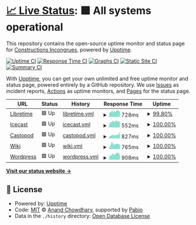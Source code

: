 # [📈 Live Status](https://superlarsen-status.interzone.network): <!--live status--> **🟩 All systems operational**

This repository contains the open-source uptime monitor and status page for [Constructions Incongrues](https://www.constructions-incongrues.net), powered by [Upptime](https://github.com/upptime/upptime).

[![Uptime CI](https://github.com/constructions-incongrues/superlarsen-status/workflows/Uptime%20CI/badge.svg)](https://github.com/constructions-incongrues/superlarsen-status/actions?query=workflow%3A%22Uptime+CI%22)
[![Response Time CI](https://github.com/constructions-incongrues/superlarsen-status/workflows/Response%20Time%20CI/badge.svg)](https://github.com/constructions-incongrues/superlarsen-status/actions?query=workflow%3A%22Response+Time+CI%22)
[![Graphs CI](https://github.com/constructions-incongrues/superlarsen-status/workflows/Graphs%20CI/badge.svg)](https://github.com/constructions-incongrues/superlarsen-status/actions?query=workflow%3A%22Graphs+CI%22)
[![Static Site CI](https://github.com/constructions-incongrues/superlarsen-status/workflows/Static%20Site%20CI/badge.svg)](https://github.com/constructions-incongrues/superlarsen-status/actions?query=workflow%3A%22Static+Site+CI%22)
[![Summary CI](https://github.com/constructions-incongrues/superlarsen-status/workflows/Summary%20CI/badge.svg)](https://github.com/constructions-incongrues/superlarsen-status/actions?query=workflow%3A%22Summary+CI%22)

With [Upptime](https://upptime.js.org), you can get your own unlimited and free uptime monitor and status page, powered entirely by a GitHub repository. We use [Issues](https://github.com/constructions-incongrues/superlarsen-status/issues) as incident reports, [Actions](https://github.com/constructions-incongrues/superlarsen-status/actions) as uptime monitors, and [Pages](https://superlarsen-status.interzone.network) for the status page.

<!--start: status pages-->
<!-- This summary is generated by Upptime (https://github.com/upptime/upptime) -->
<!-- Do not edit this manually, your changes will be overwritten -->
<!-- prettier-ignore -->
| URL | Status | History | Response Time | Uptime |
| --- | ------ | ------- | ------------- | ------ |
| <img alt="" src="https://icons.duckduckgo.com/ip3/libretime.superlarsen.fr.ico" height="13"> [Libretime](https://libretime.superlarsen.fr) | 🟩 Up | [libretime.yml](https://github.com/constructions-incongrues/superlarsen-status/commits/HEAD/history/libretime.yml) | <details><summary><img alt="Response time graph" src="./graphs/libretime/response-time-week.png" height="20"> 728ms</summary><br><a href="https://status.superlarsen.fr/history/libretime"><img alt="Response time 778" src="https://img.shields.io/endpoint?url=https%3A%2F%2Fraw.githubusercontent.com%2Fconstructions-incongrues%2Fsuperlarsen-status%2FHEAD%2Fapi%2Flibretime%2Fresponse-time.json"></a><br><a href="https://status.superlarsen.fr/history/libretime"><img alt="24-hour response time 659" src="https://img.shields.io/endpoint?url=https%3A%2F%2Fraw.githubusercontent.com%2Fconstructions-incongrues%2Fsuperlarsen-status%2FHEAD%2Fapi%2Flibretime%2Fresponse-time-day.json"></a><br><a href="https://status.superlarsen.fr/history/libretime"><img alt="7-day response time 728" src="https://img.shields.io/endpoint?url=https%3A%2F%2Fraw.githubusercontent.com%2Fconstructions-incongrues%2Fsuperlarsen-status%2FHEAD%2Fapi%2Flibretime%2Fresponse-time-week.json"></a><br><a href="https://status.superlarsen.fr/history/libretime"><img alt="30-day response time 735" src="https://img.shields.io/endpoint?url=https%3A%2F%2Fraw.githubusercontent.com%2Fconstructions-incongrues%2Fsuperlarsen-status%2FHEAD%2Fapi%2Flibretime%2Fresponse-time-month.json"></a><br><a href="https://status.superlarsen.fr/history/libretime"><img alt="1-year response time 778" src="https://img.shields.io/endpoint?url=https%3A%2F%2Fraw.githubusercontent.com%2Fconstructions-incongrues%2Fsuperlarsen-status%2FHEAD%2Fapi%2Flibretime%2Fresponse-time-year.json"></a></details> | <details><summary><a href="https://status.superlarsen.fr/history/libretime">99.80%</a></summary><a href="https://status.superlarsen.fr/history/libretime"><img alt="All-time uptime 99.88%" src="https://img.shields.io/endpoint?url=https%3A%2F%2Fraw.githubusercontent.com%2Fconstructions-incongrues%2Fsuperlarsen-status%2FHEAD%2Fapi%2Flibretime%2Fuptime.json"></a><br><a href="https://status.superlarsen.fr/history/libretime"><img alt="24-hour uptime 100.00%" src="https://img.shields.io/endpoint?url=https%3A%2F%2Fraw.githubusercontent.com%2Fconstructions-incongrues%2Fsuperlarsen-status%2FHEAD%2Fapi%2Flibretime%2Fuptime-day.json"></a><br><a href="https://status.superlarsen.fr/history/libretime"><img alt="7-day uptime 99.80%" src="https://img.shields.io/endpoint?url=https%3A%2F%2Fraw.githubusercontent.com%2Fconstructions-incongrues%2Fsuperlarsen-status%2FHEAD%2Fapi%2Flibretime%2Fuptime-week.json"></a><br><a href="https://status.superlarsen.fr/history/libretime"><img alt="30-day uptime 99.95%" src="https://img.shields.io/endpoint?url=https%3A%2F%2Fraw.githubusercontent.com%2Fconstructions-incongrues%2Fsuperlarsen-status%2FHEAD%2Fapi%2Flibretime%2Fuptime-month.json"></a><br><a href="https://status.superlarsen.fr/history/libretime"><img alt="1-year uptime 99.88%" src="https://img.shields.io/endpoint?url=https%3A%2F%2Fraw.githubusercontent.com%2Fconstructions-incongrues%2Fsuperlarsen-status%2FHEAD%2Fapi%2Flibretime%2Fuptime-year.json"></a></details>
| <img alt="" src="https://icons.duckduckgo.com/ip3/icecast.superlarsen.fr.ico" height="13"> [Icecast](https://icecast.superlarsen.fr) | 🟩 Up | [icecast.yml](https://github.com/constructions-incongrues/superlarsen-status/commits/HEAD/history/icecast.yml) | <details><summary><img alt="Response time graph" src="./graphs/icecast/response-time-week.png" height="20"> 552ms</summary><br><a href="https://status.superlarsen.fr/history/icecast"><img alt="Response time 581" src="https://img.shields.io/endpoint?url=https%3A%2F%2Fraw.githubusercontent.com%2Fconstructions-incongrues%2Fsuperlarsen-status%2FHEAD%2Fapi%2Ficecast%2Fresponse-time.json"></a><br><a href="https://status.superlarsen.fr/history/icecast"><img alt="24-hour response time 481" src="https://img.shields.io/endpoint?url=https%3A%2F%2Fraw.githubusercontent.com%2Fconstructions-incongrues%2Fsuperlarsen-status%2FHEAD%2Fapi%2Ficecast%2Fresponse-time-day.json"></a><br><a href="https://status.superlarsen.fr/history/icecast"><img alt="7-day response time 552" src="https://img.shields.io/endpoint?url=https%3A%2F%2Fraw.githubusercontent.com%2Fconstructions-incongrues%2Fsuperlarsen-status%2FHEAD%2Fapi%2Ficecast%2Fresponse-time-week.json"></a><br><a href="https://status.superlarsen.fr/history/icecast"><img alt="30-day response time 573" src="https://img.shields.io/endpoint?url=https%3A%2F%2Fraw.githubusercontent.com%2Fconstructions-incongrues%2Fsuperlarsen-status%2FHEAD%2Fapi%2Ficecast%2Fresponse-time-month.json"></a><br><a href="https://status.superlarsen.fr/history/icecast"><img alt="1-year response time 581" src="https://img.shields.io/endpoint?url=https%3A%2F%2Fraw.githubusercontent.com%2Fconstructions-incongrues%2Fsuperlarsen-status%2FHEAD%2Fapi%2Ficecast%2Fresponse-time-year.json"></a></details> | <details><summary><a href="https://status.superlarsen.fr/history/icecast">100.00%</a></summary><a href="https://status.superlarsen.fr/history/icecast"><img alt="All-time uptime 100.00%" src="https://img.shields.io/endpoint?url=https%3A%2F%2Fraw.githubusercontent.com%2Fconstructions-incongrues%2Fsuperlarsen-status%2FHEAD%2Fapi%2Ficecast%2Fuptime.json"></a><br><a href="https://status.superlarsen.fr/history/icecast"><img alt="24-hour uptime 100.00%" src="https://img.shields.io/endpoint?url=https%3A%2F%2Fraw.githubusercontent.com%2Fconstructions-incongrues%2Fsuperlarsen-status%2FHEAD%2Fapi%2Ficecast%2Fuptime-day.json"></a><br><a href="https://status.superlarsen.fr/history/icecast"><img alt="7-day uptime 100.00%" src="https://img.shields.io/endpoint?url=https%3A%2F%2Fraw.githubusercontent.com%2Fconstructions-incongrues%2Fsuperlarsen-status%2FHEAD%2Fapi%2Ficecast%2Fuptime-week.json"></a><br><a href="https://status.superlarsen.fr/history/icecast"><img alt="30-day uptime 100.00%" src="https://img.shields.io/endpoint?url=https%3A%2F%2Fraw.githubusercontent.com%2Fconstructions-incongrues%2Fsuperlarsen-status%2FHEAD%2Fapi%2Ficecast%2Fuptime-month.json"></a><br><a href="https://status.superlarsen.fr/history/icecast"><img alt="1-year uptime 100.00%" src="https://img.shields.io/endpoint?url=https%3A%2F%2Fraw.githubusercontent.com%2Fconstructions-incongrues%2Fsuperlarsen-status%2FHEAD%2Fapi%2Ficecast%2Fuptime-year.json"></a></details>
| <img alt="" src="https://icons.duckduckgo.com/ip3/castopod.superlarsen.fr.ico" height="13"> [Castopod](https://castopod.superlarsen.fr/) | 🟩 Up | [castopod.yml](https://github.com/constructions-incongrues/superlarsen-status/commits/HEAD/history/castopod.yml) | <details><summary><img alt="Response time graph" src="./graphs/castopod/response-time-week.png" height="20"> 827ms</summary><br><a href="https://status.superlarsen.fr/history/castopod"><img alt="Response time 703" src="https://img.shields.io/endpoint?url=https%3A%2F%2Fraw.githubusercontent.com%2Fconstructions-incongrues%2Fsuperlarsen-status%2FHEAD%2Fapi%2Fcastopod%2Fresponse-time.json"></a><br><a href="https://status.superlarsen.fr/history/castopod"><img alt="24-hour response time 802" src="https://img.shields.io/endpoint?url=https%3A%2F%2Fraw.githubusercontent.com%2Fconstructions-incongrues%2Fsuperlarsen-status%2FHEAD%2Fapi%2Fcastopod%2Fresponse-time-day.json"></a><br><a href="https://status.superlarsen.fr/history/castopod"><img alt="7-day response time 827" src="https://img.shields.io/endpoint?url=https%3A%2F%2Fraw.githubusercontent.com%2Fconstructions-incongrues%2Fsuperlarsen-status%2FHEAD%2Fapi%2Fcastopod%2Fresponse-time-week.json"></a><br><a href="https://status.superlarsen.fr/history/castopod"><img alt="30-day response time 679" src="https://img.shields.io/endpoint?url=https%3A%2F%2Fraw.githubusercontent.com%2Fconstructions-incongrues%2Fsuperlarsen-status%2FHEAD%2Fapi%2Fcastopod%2Fresponse-time-month.json"></a><br><a href="https://status.superlarsen.fr/history/castopod"><img alt="1-year response time 703" src="https://img.shields.io/endpoint?url=https%3A%2F%2Fraw.githubusercontent.com%2Fconstructions-incongrues%2Fsuperlarsen-status%2FHEAD%2Fapi%2Fcastopod%2Fresponse-time-year.json"></a></details> | <details><summary><a href="https://status.superlarsen.fr/history/castopod">100.00%</a></summary><a href="https://status.superlarsen.fr/history/castopod"><img alt="All-time uptime 100.00%" src="https://img.shields.io/endpoint?url=https%3A%2F%2Fraw.githubusercontent.com%2Fconstructions-incongrues%2Fsuperlarsen-status%2FHEAD%2Fapi%2Fcastopod%2Fuptime.json"></a><br><a href="https://status.superlarsen.fr/history/castopod"><img alt="24-hour uptime 100.00%" src="https://img.shields.io/endpoint?url=https%3A%2F%2Fraw.githubusercontent.com%2Fconstructions-incongrues%2Fsuperlarsen-status%2FHEAD%2Fapi%2Fcastopod%2Fuptime-day.json"></a><br><a href="https://status.superlarsen.fr/history/castopod"><img alt="7-day uptime 100.00%" src="https://img.shields.io/endpoint?url=https%3A%2F%2Fraw.githubusercontent.com%2Fconstructions-incongrues%2Fsuperlarsen-status%2FHEAD%2Fapi%2Fcastopod%2Fuptime-week.json"></a><br><a href="https://status.superlarsen.fr/history/castopod"><img alt="30-day uptime 100.00%" src="https://img.shields.io/endpoint?url=https%3A%2F%2Fraw.githubusercontent.com%2Fconstructions-incongrues%2Fsuperlarsen-status%2FHEAD%2Fapi%2Fcastopod%2Fuptime-month.json"></a><br><a href="https://status.superlarsen.fr/history/castopod"><img alt="1-year uptime 100.00%" src="https://img.shields.io/endpoint?url=https%3A%2F%2Fraw.githubusercontent.com%2Fconstructions-incongrues%2Fsuperlarsen-status%2FHEAD%2Fapi%2Fcastopod%2Fuptime-year.json"></a></details>
| <img alt="" src="https://icons.duckduckgo.com/ip3/wiki.superlarsen.fr.ico" height="13"> [Wiki](https://wiki.superlarsen.fr/) | 🟩 Up | [wiki.yml](https://github.com/constructions-incongrues/superlarsen-status/commits/HEAD/history/wiki.yml) | <details><summary><img alt="Response time graph" src="./graphs/wiki/response-time-week.png" height="20"> 765ms</summary><br><a href="https://status.superlarsen.fr/history/wiki"><img alt="Response time 765" src="https://img.shields.io/endpoint?url=https%3A%2F%2Fraw.githubusercontent.com%2Fconstructions-incongrues%2Fsuperlarsen-status%2FHEAD%2Fapi%2Fwiki%2Fresponse-time.json"></a><br><a href="https://status.superlarsen.fr/history/wiki"><img alt="24-hour response time 660" src="https://img.shields.io/endpoint?url=https%3A%2F%2Fraw.githubusercontent.com%2Fconstructions-incongrues%2Fsuperlarsen-status%2FHEAD%2Fapi%2Fwiki%2Fresponse-time-day.json"></a><br><a href="https://status.superlarsen.fr/history/wiki"><img alt="7-day response time 765" src="https://img.shields.io/endpoint?url=https%3A%2F%2Fraw.githubusercontent.com%2Fconstructions-incongrues%2Fsuperlarsen-status%2FHEAD%2Fapi%2Fwiki%2Fresponse-time-week.json"></a><br><a href="https://status.superlarsen.fr/history/wiki"><img alt="30-day response time 765" src="https://img.shields.io/endpoint?url=https%3A%2F%2Fraw.githubusercontent.com%2Fconstructions-incongrues%2Fsuperlarsen-status%2FHEAD%2Fapi%2Fwiki%2Fresponse-time-month.json"></a><br><a href="https://status.superlarsen.fr/history/wiki"><img alt="1-year response time 765" src="https://img.shields.io/endpoint?url=https%3A%2F%2Fraw.githubusercontent.com%2Fconstructions-incongrues%2Fsuperlarsen-status%2FHEAD%2Fapi%2Fwiki%2Fresponse-time-year.json"></a></details> | <details><summary><a href="https://status.superlarsen.fr/history/wiki">100.00%</a></summary><a href="https://status.superlarsen.fr/history/wiki"><img alt="All-time uptime 100.00%" src="https://img.shields.io/endpoint?url=https%3A%2F%2Fraw.githubusercontent.com%2Fconstructions-incongrues%2Fsuperlarsen-status%2FHEAD%2Fapi%2Fwiki%2Fuptime.json"></a><br><a href="https://status.superlarsen.fr/history/wiki"><img alt="24-hour uptime 100.00%" src="https://img.shields.io/endpoint?url=https%3A%2F%2Fraw.githubusercontent.com%2Fconstructions-incongrues%2Fsuperlarsen-status%2FHEAD%2Fapi%2Fwiki%2Fuptime-day.json"></a><br><a href="https://status.superlarsen.fr/history/wiki"><img alt="7-day uptime 100.00%" src="https://img.shields.io/endpoint?url=https%3A%2F%2Fraw.githubusercontent.com%2Fconstructions-incongrues%2Fsuperlarsen-status%2FHEAD%2Fapi%2Fwiki%2Fuptime-week.json"></a><br><a href="https://status.superlarsen.fr/history/wiki"><img alt="30-day uptime 100.00%" src="https://img.shields.io/endpoint?url=https%3A%2F%2Fraw.githubusercontent.com%2Fconstructions-incongrues%2Fsuperlarsen-status%2FHEAD%2Fapi%2Fwiki%2Fuptime-month.json"></a><br><a href="https://status.superlarsen.fr/history/wiki"><img alt="1-year uptime 100.00%" src="https://img.shields.io/endpoint?url=https%3A%2F%2Fraw.githubusercontent.com%2Fconstructions-incongrues%2Fsuperlarsen-status%2FHEAD%2Fapi%2Fwiki%2Fuptime-year.json"></a></details>
| <img alt="" src="https://icons.duckduckgo.com/ip3/www.superlarsen.fr.ico" height="13"> [Wordpress](https://www.superlarsen.fr/) | 🟩 Up | [wordpress.yml](https://github.com/constructions-incongrues/superlarsen-status/commits/HEAD/history/wordpress.yml) | <details><summary><img alt="Response time graph" src="./graphs/wordpress/response-time-week.png" height="20"> 908ms</summary><br><a href="https://status.superlarsen.fr/history/wordpress"><img alt="Response time 951" src="https://img.shields.io/endpoint?url=https%3A%2F%2Fraw.githubusercontent.com%2Fconstructions-incongrues%2Fsuperlarsen-status%2FHEAD%2Fapi%2Fwordpress%2Fresponse-time.json"></a><br><a href="https://status.superlarsen.fr/history/wordpress"><img alt="24-hour response time 801" src="https://img.shields.io/endpoint?url=https%3A%2F%2Fraw.githubusercontent.com%2Fconstructions-incongrues%2Fsuperlarsen-status%2FHEAD%2Fapi%2Fwordpress%2Fresponse-time-day.json"></a><br><a href="https://status.superlarsen.fr/history/wordpress"><img alt="7-day response time 908" src="https://img.shields.io/endpoint?url=https%3A%2F%2Fraw.githubusercontent.com%2Fconstructions-incongrues%2Fsuperlarsen-status%2FHEAD%2Fapi%2Fwordpress%2Fresponse-time-week.json"></a><br><a href="https://status.superlarsen.fr/history/wordpress"><img alt="30-day response time 905" src="https://img.shields.io/endpoint?url=https%3A%2F%2Fraw.githubusercontent.com%2Fconstructions-incongrues%2Fsuperlarsen-status%2FHEAD%2Fapi%2Fwordpress%2Fresponse-time-month.json"></a><br><a href="https://status.superlarsen.fr/history/wordpress"><img alt="1-year response time 951" src="https://img.shields.io/endpoint?url=https%3A%2F%2Fraw.githubusercontent.com%2Fconstructions-incongrues%2Fsuperlarsen-status%2FHEAD%2Fapi%2Fwordpress%2Fresponse-time-year.json"></a></details> | <details><summary><a href="https://status.superlarsen.fr/history/wordpress">100.00%</a></summary><a href="https://status.superlarsen.fr/history/wordpress"><img alt="All-time uptime 77.95%" src="https://img.shields.io/endpoint?url=https%3A%2F%2Fraw.githubusercontent.com%2Fconstructions-incongrues%2Fsuperlarsen-status%2FHEAD%2Fapi%2Fwordpress%2Fuptime.json"></a><br><a href="https://status.superlarsen.fr/history/wordpress"><img alt="24-hour uptime 100.00%" src="https://img.shields.io/endpoint?url=https%3A%2F%2Fraw.githubusercontent.com%2Fconstructions-incongrues%2Fsuperlarsen-status%2FHEAD%2Fapi%2Fwordpress%2Fuptime-day.json"></a><br><a href="https://status.superlarsen.fr/history/wordpress"><img alt="7-day uptime 100.00%" src="https://img.shields.io/endpoint?url=https%3A%2F%2Fraw.githubusercontent.com%2Fconstructions-incongrues%2Fsuperlarsen-status%2FHEAD%2Fapi%2Fwordpress%2Fuptime-week.json"></a><br><a href="https://status.superlarsen.fr/history/wordpress"><img alt="30-day uptime 100.00%" src="https://img.shields.io/endpoint?url=https%3A%2F%2Fraw.githubusercontent.com%2Fconstructions-incongrues%2Fsuperlarsen-status%2FHEAD%2Fapi%2Fwordpress%2Fuptime-month.json"></a><br><a href="https://status.superlarsen.fr/history/wordpress"><img alt="1-year uptime 77.95%" src="https://img.shields.io/endpoint?url=https%3A%2F%2Fraw.githubusercontent.com%2Fconstructions-incongrues%2Fsuperlarsen-status%2FHEAD%2Fapi%2Fwordpress%2Fuptime-year.json"></a></details>

<!--end: status pages-->

[**Visit our status website →**](https://superlarsen-status.interzone.network)

## 📄 License

- Powered by: [Upptime](https://github.com/upptime/upptime)
- Code: [MIT](./LICENSE) © [Anand Chowdhary](https://anandchowdhary.com), supported by [Pabio](https://pabio.com)
- Data in the `./history` directory: [Open Database License](https://opendatacommons.org/licenses/odbl/1-0/)
